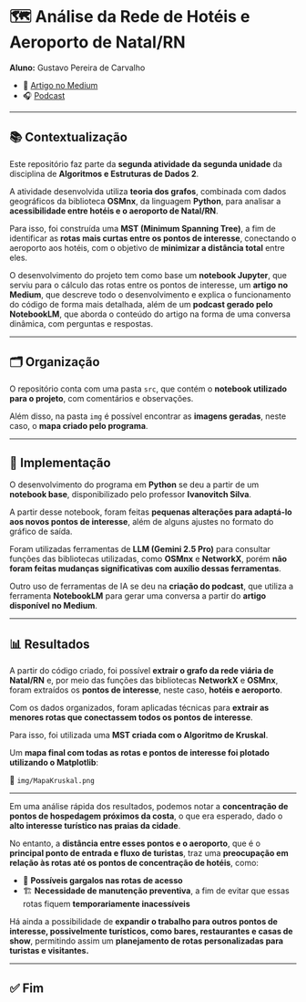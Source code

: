 # 🗺️ Análise da Rede de Hotéis e Aeroporto de Natal/RN

**Aluno:** Gustavo Pereira de Carvalho

- 📄 [Artigo no Medium](https://medium.com/@hframe032/análise-da-rede-de-hotéis-e-aeroportos-em-natal-rn-666f47dcc86a)  
- 🎧 [Podcast](https://notebooklm.google.com/notebook/bdf9420b-b352-4728-8d79-07daa042ac46/audio)  

---

## 📚 Contextualização

Este repositório faz parte da **segunda atividade da segunda unidade** da disciplina de **Algoritmos e Estruturas de Dados 2**.  

A atividade desenvolvida utiliza **teoria dos grafos**, combinada com dados geográficos da biblioteca **OSMnx**, da linguagem **Python**, para analisar a **acessibilidade entre hotéis e o aeroporto de Natal/RN**.  

Para isso, foi construída uma **MST (Minimum Spanning Tree)**, a fim de identificar as **rotas mais curtas entre os pontos de interesse**, conectando o aeroporto aos hotéis, com o objetivo de **minimizar a distância total** entre eles.  

O desenvolvimento do projeto tem como base um **notebook Jupyter**, que serviu para o cálculo das rotas entre os pontos de interesse, um **artigo no Medium**, que descreve todo o desenvolvimento e explica o funcionamento do código de forma mais detalhada, além de um **podcast gerado pelo NotebookLM**, que aborda o conteúdo do artigo na forma de uma conversa dinâmica, com perguntas e respostas.

---

## 🗂️ Organização

O repositório conta com uma pasta `src`, que contém o **notebook utilizado para o projeto**, com comentários e observações.  

Além disso, na pasta `img` é possível encontrar as **imagens geradas**, neste caso, o **mapa criado pelo programa**.

---

## 🧠 Implementação

O desenvolvimento do programa em **Python** se deu a partir de um **notebook base**, disponibilizado pelo professor **Ivanovitch Silva**.  

A partir desse notebook, foram feitas **pequenas alterações para adaptá-lo aos novos pontos de interesse**, além de alguns ajustes no formato do gráfico de saída.  

Foram utilizadas ferramentas de **LLM (Gemini 2.5 Pro)** para consultar funções das bibliotecas utilizadas, como **OSMnx** e **NetworkX**, porém **não foram feitas mudanças significativas com auxílio dessas ferramentas**.  

Outro uso de ferramentas de IA se deu na **criação do podcast**, que utiliza a ferramenta **NotebookLM** para gerar uma conversa a partir do **artigo disponível no Medium**.

---

## 📊 Resultados

A partir do código criado, foi possível **extrair o grafo da rede viária de Natal/RN** e, por meio das funções das bibliotecas **NetworkX** e **OSMnx**, foram extraídos os **pontos de interesse**, neste caso, **hotéis e aeroporto**.  

Com os dados organizados, foram aplicadas técnicas para **extrair as menores rotas que conectassem todos os pontos de interesse**.  

Para isso, foi utilizada uma **MST criada com o Algoritmo de Kruskal**.  

Um **mapa final com todas as rotas e pontos de interesse foi plotado utilizando o Matplotlib**:

📍 `img/MapaKruskal.png`

---

Em uma análise rápida dos resultados, podemos notar a **concentração de pontos de hospedagem próximos da costa**, o que era esperado, dado o **alto interesse turístico nas praias da cidade**.  

No entanto, a **distância entre esses pontos e o aeroporto**, que é o **principal ponto de entrada e fluxo de turistas**, traz uma **preocupação em relação às rotas até os pontos de concentração de hotéis**, como:  
- 🚧 **Possíveis gargalos nas rotas de acesso**  
- 🏗️ **Necessidade de manutenção preventiva**, a fim de evitar que essas rotas fiquem **temporariamente inacessíveis**

Há ainda a possibilidade de **expandir o trabalho para outros pontos de interesse, possivelmente turísticos, como bares, restaurantes e casas de show**, permitindo assim um **planejamento de rotas personalizadas para turistas e visitantes.**

---

## ✅ Fim

